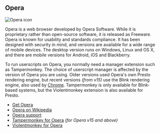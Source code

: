 ## Opera

![Opera icon][operaIcon]

Opera is a web browser developed by Opera Software. While it is proprietary rather than open-source software, it is released as Freeware. Opera is known for usability and standards compliance. It has been designed with security in mind, and versions are available for a wide range of mobile devices. The desktop version runs on Windows, Linux and OS X, and there are mobile versions for Android, iOS and Blackberry.

To run userscripts on Opera, you normally need a manager extension such as Tampermonkey. The choice of userscript manager is affected by the version of Opera you are using. Older versions used Opera's own Presto rendering engine, but recent versions *(from v15)* use the Blink rendering engine, also used by [Chrome][chrome]. Tampermonkey is only available for Blink-based systems, but the Violentmonkey extension is also available for Presto.

* [Get Opera][operaBrowser]
* [Opera on Wikipedia][wikipediaOpera]
* [Opera support][operaHelp]
* [Tampermonkey for Opera][tamperMonkeyForOpera] *(for Opera v15 and above)*
* [Violentmonkey for Opera][violentmonkeyForOpera]

[githubFavicon]: https://assets-cdn.github.com/favicon.ico
[oujsFavicon]: https://raw.githubusercontent.com/OpenUserJs/OpenUserJS.org/master/public/images/favicon16.png
[operaIcon]: https://raw.githubusercontent.com/wiki/OpenUserJS/OpenUserJS.org/images/opera_icon.png "Opera"
[operaBrowser]: http://www.opera.com/computer
[wikipediaOpera]: https://www.wikipedia.org/wiki/Opera_%28web_browser%29
[operaHelp]: http://www.opera.com/help
[tamperMonkeyForOpera]: Tampermonkey-for-Opera
[violentmonkeyForOpera]: Violentmonkey-for-Opera
[chrome]: Chrome
